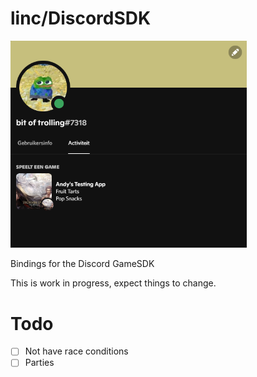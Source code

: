 # linc/DiscordSDK
<img src="richpresence.png" alt="drawing" width="75%" height=50%/>

Bindings for the Discord GameSDK

This is work in progress, expect things to change.

# Todo
* [ ] Not have race conditions
* [ ] Parties

